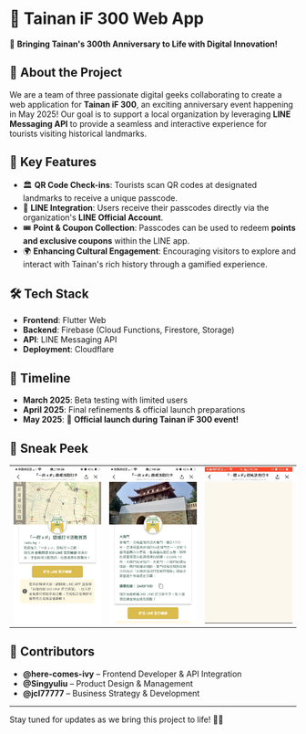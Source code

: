 # 🎉 Tainan iF 300 Web App

🚀 **Bringing Tainan's 300th Anniversary to Life with Digital Innovation!**

## 📌 About the Project
We are a team of three passionate digital geeks collaborating to create a web application for **Tainan iF 300**, an exciting anniversary event happening in May 2025! Our goal is to support a local organization by leveraging **LINE Messaging API** to provide a seamless and interactive experience for tourists visiting historical landmarks.

## 🎯 Key Features
- 🏛️ **QR Code Check-ins**: Tourists scan QR codes at designated landmarks to receive a unique passcode.
- 💬 **LINE Integration**: Users receive their passcodes directly via the organization's **LINE Official Account**.
- 🎟️ **Point & Coupon Collection**: Passcodes can be used to redeem **points and exclusive coupons** within the LINE app.
- 🌍 **Enhancing Cultural Engagement**: Encouraging visitors to explore and interact with Tainan's rich history through a gamified experience.

## 🛠️ Tech Stack
- **Frontend**: Flutter Web
- **Backend**: Firebase (Cloud Functions, Firestore, Storage)
- **API**: LINE Messaging API
- **Deployment**: Cloudflare

## 📅 Timeline
- **March 2025**: Beta testing with limited users
- **April 2025**: Final refinements & official launch preparations
- **May 2025**: 🎊 **Official launch during Tainan iF 300 event!**

## 👀 Sneak Peek
<table>
  <tr>
    <td><img src="readme_images/welcomePage.PNG" width="200"></td>
    <td><img src="readme_images/demoLandmarkPage.PNG" width="200"></td>
    <td><img src="readme_images/demo.gif" width="200"></td>
  </tr>
</table>


## 🤝 Contributors
- **@here-comes-ivy** – Frontend Developer & API Integration
- **@Singyuliu** – Product Design & Management
- **@jcl77777** – Business Strategy & Development

---


Stay tuned for updates as we bring this project to life! 🎊🥳
